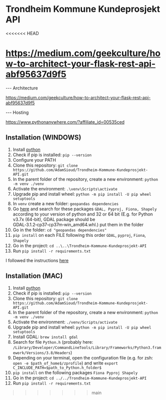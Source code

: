 # Trondheim Kommune Kundeprosjekt API


<<<<<<< HEAD

https://medium.com/geekculture/how-to-architect-your-flask-rest-api-abf95637d9f5
=======
--- Architecture

https://medium.com/geekculture/how-to-architect-your-flask-rest-api-abf95637d9f5



--- Hosting

https://www.pythonanywhere.com/?affiliate_id=00535ced 

## Installation (WINDOWS)
1. Install [python](https://www.python.org/downloads/)
2. Check if pip is installed: ``pip --version``
3. Configure your PATH
4. Clone this repository: ``git clone https://github.com/AdamSioud/Trondheim-Kommune-Kundeprosjekt-API.git``
5. In the parent folder of the repository, create a new environment: ``python -m venv ./venv``
6. Activate the environment: ``.\venv\Scripts\activate``
7. Upgrade pip and install wheel: ``python -m pip install -U pip wheel setuptools``
8. In ``venv`` create a new folder: `geopandas dependencies`
9. Go [here](https://www.lfd.uci.edu/~gohlke/pythonlibs/) and search for these packages ``GDAL, Pyproj, Fiona, Shapely`` according to your version of python and 32 or 64 bit (E.g. for Python v3.7x (64-bit), GDAL package should be GDAL‑3.1.2‑cp37‑cp37m‑win_amd64.whl.) put them in the folder
10. Go in the folder: ``cd "geopandas dependencies"``
11. ``pip install`` on each FILE following this order ``GDAL``, ``pyproj``, ``Fiona``, ``Shapely``
12. Go in the project: ``cd ..\..\Trondheim-Kommune-Kundeprosjekt-API``
13. Run ``pip install -r requirements.txt``


I followed the instructions [here](https://towardsdatascience.com/geopandas-installation-the-easy-way-for-windows-31a666b3610f) 

## Installation (MAC)

1. Install [python](https://www.python.org/downloads/)
2. Check if pip is installed: ``pip --version``
3. Clone this repository: ``git clone https://github.com/AdamSioud/Trondheim-Kommune-Kundeprosjekt-API.git``
4. In the parent folder of the repository, create a new environment: ``python -m venv ./venv``
5. Activate the environment: ``./venv/Scripts/activate``
6. Upgrade pip and install wheel: ``python -m pip install -U pip wheel setuptools``
7. Install GDAL: ``brew install gdal``
8. Search for file ``Python.h`` (probably here: ``/Library/Developer/CommandLineTools/Library/Frameworks/Python3.framework/Versions/3.8/Headers``)
9. Depending on your terminal, open the configuration file (e.g. for zsh: ``open -e $path_of_home$/zprofile``) and write ``export C_INCLUDE_PATH=$path_to_Python.h_folder$``
10. ``pip install`` on the following packages ``Fiona Pyproj Shapely``
11. Go in the project: ``cd ../../Trondheim-Kommune-Kundeprosjekt-API``
12. Run ``pip install -r requirements.txt``

>>>>>>> main
